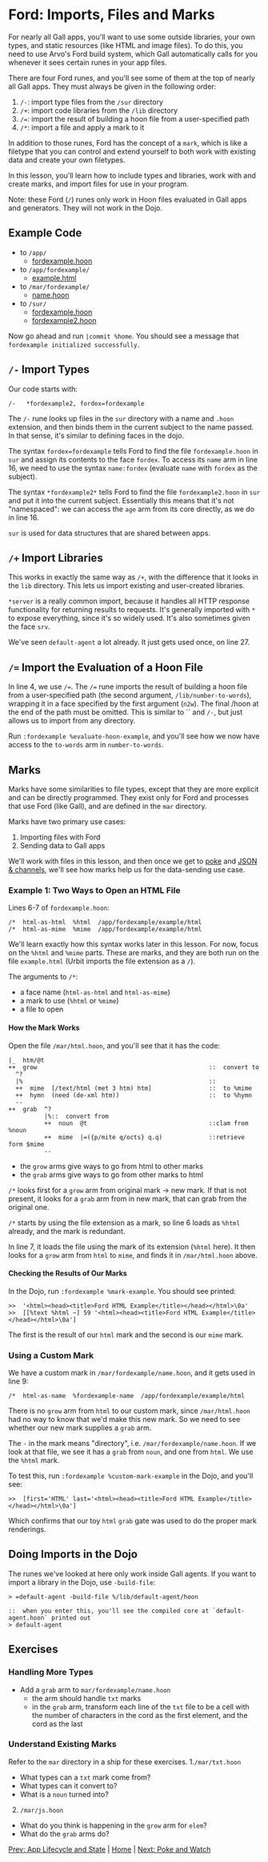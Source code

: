 
# Ford: Imports, Files and Marks

For nearly all Gall apps, you'll want to use some outside libraries, your own types, and static resources (like HTML and image files). To do this, you need to use Arvo's Ford build system, which Gall automatically calls for you whenever it sees certain runes in your app files.

There are four Ford runes, and you'll see some of them at the top of nearly all Gall apps. They must always be given in the following order:
1. `/-`: import type files from the `/sur` directory
2. `/+`: import code libraries from the `/lib` directory
3. `/=`: import the result of building a hoon file from a user-specified path
4. `/*`: import a file and apply a mark to it

In addition to those runes, Ford has the concept of a `mark`, which is like a filetype that you can control and extend yourself to both work with existing data and create your own filetypes.

In this lesson, you'll learn how to include types and libraries, work with and create marks, and import files for use in your program.

Note: these Ford (`/`) runes only work in Hoon files evaluated in Gall apps and generators. They will not work in the Dojo.

## Example Code
* to `/app/`
  - [fordexample.hoon](https://github.com/timlucmiptev/gall-guide/blob/master/example-code/app/fordexample.hoon)
* to `/app/fordexample/`
  - [example.html](https://github.com/timlucmiptev/gall-guide/blob/master/example-code/app/fordexample/example.html)
* to `/mar/fordexample/`
  - [name.hoon](https://github.com/timlucmiptev/gall-guide/blob/master/example-code/mar/fordexample/name.hoon)
* to `/sur/`
  - [fordexample.hoon](https://github.com/timlucmiptev/gall-guide/blob/master/example-code/sur/fordexample.hoon)
  - [fordexample2.hoon](https://github.com/timlucmiptev/gall-guide/blob/master/example-code/sur/fordexample2.hoon)

Now go ahead and run `|commit %home`. You should see a message that `fordexample initialized successfully`.

## `/-` Import Types
Our code starts with:
```
/-   *fordexample2, fordex=fordexample
```
The `/-` rune looks up files in the `sur` directory with a name and `.hoon` extension, and then binds them in the current subject to the name passed. In that sense, it's similar to defining faces in the dojo.

The syntax `fordex=fordexample` tells Ford to find the file `fordexample.hoon` in `sur` and assign its contents to the face `fordex`. To access its `name` arm in line 16, we need to use the syntax `name:fordex` (evaluate `name` with `fordex` as the subject).

The syntax `*fordexample2*` tells Ford to find the file `fordexample2.hoon` in `sur` and put it into the current subject. Essentially this means that it's not "namespaced": we can access the `age` arm from its core directly, as we do in line 16.

`sur` is used for data structures that are shared between apps.

## `/+` Import Libraries
This works in exactly the same way as `/+`, with the difference that it looks in the `lib` directory. This lets us import existing and user-created libraries.

`*server` is a really common import, because it handles all HTTP response functionality for returning results to requests. It's generally imported with `*` to expose everything, since it's so widely used. It's also sometimes given the face `srv`.

We've seen `default-agent` a lot already. It just gets used once, on line 27.

## `/=` Import the Evaluation of a Hoon File
In line 4, we use `/=`. The `/=` rune imports the result of building a hoon file from a user-specified path (the second argument, `/lib/number-to-words`), wrapping it in a face specified by the first argument (`n2w`). The final /hoon at the end of the path must be omitted. This is similar to `` and `/-`, but just allows us to import from any directory.

Run `:fordexample %evaluate-hoon-example`, and you'll see how we now have access to the `to-words` arm in `number-to-words`.

## Marks
Marks have some similarities to file types, except that they are more explicit and can be directly programmed. They exist only for Ford and processes that use Ford (like Gall), and are defined in the `mar` directory.

Marks have two primary use cases:
1. Importing files with Ford
2. Sending data to Gall apps

We'll work with files in this lesson, and then once we get to [poke](poke.md) and [JSON & channels](chanel.md), we'll see how marks help us for the data-sending use case.

### Example 1: Two Ways to Open an HTML File
Lines 6-7 of `fordexample.hoon`:
```
/*  html-as-html  %html  /app/fordexample/example/html
/*  html-as-mime  %mime  /app/fordexample/example/html
```
We'll learn exactly how this syntax works later in this lesson. For now, focus on the `%html` and `%mime` parts. These are marks, and they are both run on the file `example.html` (Urbit imports the file extension as a `/`).

The arguments to `/*`:
* a face name (`html-as-html` and `html-as-mime`)
* a mark to use (`%html` or `%mime`)
* a file to open

#### How the Mark Works
Open the file `/mar/html.hoon`, and you'll see that it has the code:
```
|_  htm/@t
++  grow                                                ::  convert to
  ^?
  |%                                                    ::
  ++  mime  [/text/html (met 3 htm) htm]                ::  to %mime
  ++  hymn  (need (de-xml htm))                         ::  to %hymn
  --  
++  grab  ^?
          |%::  convert from
          ++  noun  @t                                  ::clam from %noun
          ++  mime  |=({p/mite q/octs} q.q)             ::retrieve form $mime
          --
```
* the `grow` arms give ways to go from html to other marks
* the `grab` arms give ways to go from other marks to html

`/*` looks first for a `grow` arm from original mark -> new mark. If that is not present, it looks for a `grab` arm from in new mark, that can grab from the original one.

`/*` starts by using the file extension as a mark, so line 6 loads as `%html` already, and the mark is redundant.

In line 7, it loads the file using the mark of its extension (`%html` here). It then looks for a `grow` arm from `html` to `mime`, and finds it in `/mar/html.hoon` above.

#### Checking the Results of Our Marks
In the Dojo, run `:fordexample %mark-example`. You should see printed:
```
>>  '<html><head><title>Ford HTML Example</title></head></html>\0a'
>>  [[%text %html ~] 59 '<html><head><title>Ford HTML Example</title></head></html>\0a']
```
The first is the result of our `html` mark and the second is our `mime` mark.

### Using a Custom Mark
We have a custom mark in `/mar/fordexample/name.hoon`, and it gets used in line 9:
```
/*  html-as-name  %fordexample-name  /app/fordexample/example/html
```
There is no `grow` arm from `html` to our custom mark, since `/mar/html.hoon` had no way to know that we'd make this new mark. So we need to see whether our new mark supplies a `grab` arm.

The `-` in the mark means "directory", i.e. `/mar/fordexample/name.hoon`. If we look at that file, we see it has a `grab` from `noun`, and one from `html`. We use the `%html` mark.

To test this, run `:fordexample %custom-mark-example` in the Dojo, and you'll see:
```
>>  [first='HTML' last='<html><head><title>Ford HTML Example</title></head></html>\0a']
```
Which confirms that our toy `html` `grab` gate was used to do the proper mark renderings.

## Doing Imports in the Dojo
The runes we've looked at here only work inside Gall agents. If you want to import a library in the Dojo, use `-build-file`:
```
> =default-agent -build-file %/lib/default-agent/hoon

::  when you enter this, you'll see the compiled core at `default-agent.hoon` printed out
> default-agent
```

## Exercises

### Handling More Types
* Add a `grab` arm to `mar/fordexample/name.hoon`
  - the arm should handle `txt` marks
  - in the `grab` arm, transform each line of the `txt` file to be a cell with the number of characters in the cord as the first element, and the cord as the last

### Understand Existing Marks
Refer to the `mar` directory in a ship for these exercises.
1.`/mar/txt.hoon`
  * What types can a `txt` mark come from?
  * What types can it convert to?
  * What is a `noun` turned into?
2. `/mar/js.hoon`
  * What do you think is happening in the `grow` arm for `elem`?
  * What do the `grab` arms do?

[Prev: App Lifecycle and State](lifecycle.md) | [Home](overview.md) | [Next: Poke and Watch](poke.md)
